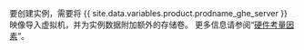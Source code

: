 要创建实例，需要将 {{ site.data.variables.product.prodname_ghe_server }} 映像导入虚拟机，并为实例数据附加额外的存储卷。 更多信息请参阅“[硬件考量因素](#hardware-considerations)”。
